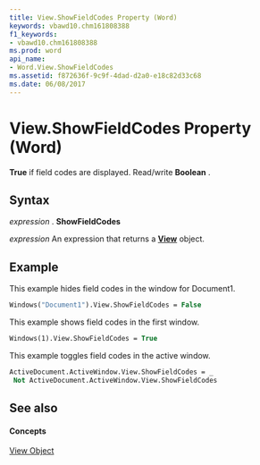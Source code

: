 ```yaml
---
title: View.ShowFieldCodes Property (Word)
keywords: vbawd10.chm161808388
f1_keywords:
- vbawd10.chm161808388
ms.prod: word
api_name:
- Word.View.ShowFieldCodes
ms.assetid: f872636f-9c9f-4dad-d2a0-e18c82d33c68
ms.date: 06/08/2017
---
```



# View.ShowFieldCodes Property (Word)

 **True** if field codes are displayed. Read/write **Boolean** .


## Syntax

 _expression_ . **ShowFieldCodes**

 _expression_ An expression that returns a **[View](Word.View.md)** object.


## Example

This example hides field codes in the window for Document1.


```vb
Windows("Document1").View.ShowFieldCodes = False
```

This example shows field codes in the first window.




```vb
Windows(1).View.ShowFieldCodes = True
```

This example toggles field codes in the active window.




```vb
ActiveDocument.ActiveWindow.View.ShowFieldCodes = _ 
 Not ActiveDocument.ActiveWindow.View.ShowFieldCodes
```


## See also


#### Concepts


[View Object](Word.View.md)

